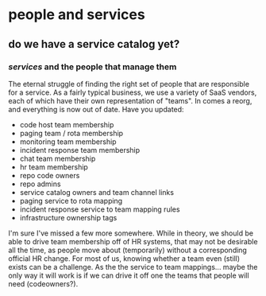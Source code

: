 # people and services

## do we have a service catalog yet?

### _services_ and the people that manage them

The eternal struggle of finding the right set of people that are responsible for a service.
As a fairly typical business,
we use a variety of SaaS vendors,
each of which have their own representation of "teams".
In comes a reorg,
and everything is now out of date.
Have you updated:

- code host team membership
- paging team / rota membership
- monitoring team membership
- incident response team membership
- chat team membership
- hr team membership
- repo code owners
- repo admins
- service catalog owners and team channel links
- paging service to rota mapping
- incident response service to team mapping rules
- infrastructure ownership tags

I'm sure I've missed a few more somewhere.
While in theory,
we should be able to drive team membership off of HR systems,
that may not be desirable all the time,
as people move about (temporarily) without a corresponding official HR change.
For most of us, knowing whether a team even (still) exists can be a challenge.
As the the service to team mappings...
maybe the only way it will work is if we can drive it off one the teams that people will need
(codeowners?).
